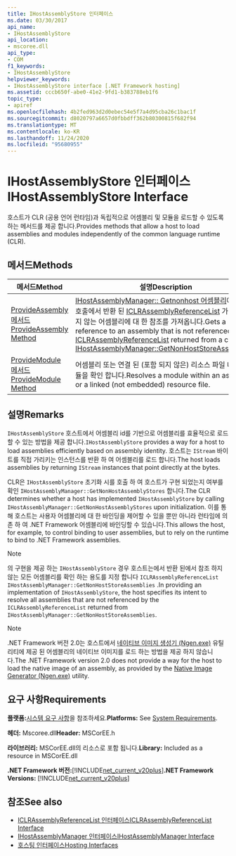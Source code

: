 ```yaml
---
title: IHostAssemblyStore 인터페이스
ms.date: 03/30/2017
api_name:
- IHostAssemblyStore
api_location:
- mscoree.dll
api_type:
- COM
f1_keywords:
- IHostAssemblyStore
helpviewer_keywords:
- IHostAssemblyStore interface [.NET Framework hosting]
ms.assetid: cccb650f-abe0-41e2-9fd1-b383788eb1f6
topic_type:
- apiref
ms.openlocfilehash: 4b2fed963d2d0ebec54e5f7a4d95cba26c1bac1f
ms.sourcegitcommit: d8020797a6657d0fbbdff362b80300815f682f94
ms.translationtype: MT
ms.contentlocale: ko-KR
ms.lasthandoff: 11/24/2020
ms.locfileid: "95680955"
---
```

# <a name="ihostassemblystore-interface"></a><span data-ttu-id="fdef6-102">IHostAssemblyStore 인터페이스</span><span class="sxs-lookup"><span data-stu-id="fdef6-102">IHostAssemblyStore Interface</span></span>

<span data-ttu-id="fdef6-103">호스트가 CLR (공용 언어 런타임)과 독립적으로 어셈블리 및 모듈을 로드할 수 있도록 하는 메서드를 제공 합니다.</span><span class="sxs-lookup"><span data-stu-id="fdef6-103">Provides methods that allow a host to load assemblies and modules independently of the common language runtime (CLR).</span></span>  
  
## <a name="methods"></a><span data-ttu-id="fdef6-104">메서드</span><span class="sxs-lookup"><span data-stu-id="fdef6-104">Methods</span></span>  
  
|<span data-ttu-id="fdef6-105">메서드</span><span class="sxs-lookup"><span data-stu-id="fdef6-105">Method</span></span>|<span data-ttu-id="fdef6-106">설명</span><span class="sxs-lookup"><span data-stu-id="fdef6-106">Description</span></span>|  
|------------|-----------------|  
|[<span data-ttu-id="fdef6-107">ProvideAssembly 메서드</span><span class="sxs-lookup"><span data-stu-id="fdef6-107">ProvideAssembly Method</span></span>](ihostassemblystore-provideassembly-method.md)|<span data-ttu-id="fdef6-108">[IHostAssemblyManager:: Getnonhost 어셈블리](ihostassemblymanager-getnonhoststoreassemblies-method.md)에 대 한 호출에서 반환 된 [ICLRAssemblyReferenceList](iclrassemblyreferencelist-interface.md) 가 참조 하지 않는 어셈블리에 대 한 참조를 가져옵니다.</span><span class="sxs-lookup"><span data-stu-id="fdef6-108">Gets a reference to an assembly that is not referenced by the [ICLRAssemblyReferenceList](iclrassemblyreferencelist-interface.md) returned from a call to [IHostAssemblyManager::GetNonHostStoreAssemblies](ihostassemblymanager-getnonhoststoreassemblies-method.md).</span></span>|  
|[<span data-ttu-id="fdef6-109">ProvideModule 메서드</span><span class="sxs-lookup"><span data-stu-id="fdef6-109">ProvideModule Method</span></span>](ihostassemblystore-providemodule-method.md)|<span data-ttu-id="fdef6-110">어셈블리 또는 연결 된 (포함 되지 않은) 리소스 파일 내에서 모듈을 확인 합니다.</span><span class="sxs-lookup"><span data-stu-id="fdef6-110">Resolves a module within an assembly or a linked (not embedded) resource file.</span></span>|  
  
## <a name="remarks"></a><span data-ttu-id="fdef6-111">설명</span><span class="sxs-lookup"><span data-stu-id="fdef6-111">Remarks</span></span>  

 <span data-ttu-id="fdef6-112">`IHostAssemblyStore` 호스트에서 어셈블리 id를 기반으로 어셈블리를 효율적으로 로드할 수 있는 방법을 제공 합니다.</span><span class="sxs-lookup"><span data-stu-id="fdef6-112">`IHostAssemblyStore` provides a way for a host to load assemblies efficiently based on assembly identity.</span></span> <span data-ttu-id="fdef6-113">호스트는 `IStream` 바이트를 직접 가리키는 인스턴스를 반환 하 여 어셈블리를 로드 합니다.</span><span class="sxs-lookup"><span data-stu-id="fdef6-113">The host loads assemblies by returning `IStream` instances that point directly at the bytes.</span></span>  
  
 <span data-ttu-id="fdef6-114">CLR은 `IHostAssemblyStore` 초기화 시를 호출 하 여 호스트가 구현 되었는지 여부를 확인 `IHostAssemblyManager::GetNonHostAssemblyStores` 합니다.</span><span class="sxs-lookup"><span data-stu-id="fdef6-114">The CLR determines whether a host has implemented `IHostAssemblyStore` by calling `IHostAssemblyManager::GetNonHostAssemblyStores` upon initialization.</span></span> <span data-ttu-id="fdef6-115">이를 통해 호스트는 사용자 어셈블리에 대 한 바인딩을 제어할 수 있을 뿐만 아니라 런타임에 의존 하 여 .NET Framework 어셈블리에 바인딩할 수 있습니다.</span><span class="sxs-lookup"><span data-stu-id="fdef6-115">This allows the host, for example, to control binding to user assemblies, but to rely on the runtime to bind to .NET Framework assemblies.</span></span>  
  
> [!NOTE]
> <span data-ttu-id="fdef6-116">의 구현을 제공 하는 `IHostAssemblyStore` 경우 호스트는에서 반환 된에서 참조 하지 않는 모든 어셈블리를 확인 하는 용도를 지정 합니다 `ICLRAssemblyReferenceList` `IHostAssemblyManager::GetNonHostStoreAssemblies` .</span><span class="sxs-lookup"><span data-stu-id="fdef6-116">In providing an implementation of `IHostAssemblyStore`, the host specifies its intent to resolve all assemblies that are not referenced by the `ICLRAssemblyReferenceList` returned from `IHostAssemblyManager::GetNonHostStoreAssemblies`.</span></span>  
  
> [!NOTE]
> <span data-ttu-id="fdef6-117">.NET Framework 버전 2.0는 호스트에서 [네이티브 이미지 생성기 (Ngen.exe)](../../tools/ngen-exe-native-image-generator.md) 유틸리티에 제공 된 어셈블리의 네이티브 이미지를 로드 하는 방법을 제공 하지 않습니다.</span><span class="sxs-lookup"><span data-stu-id="fdef6-117">The .NET Framework version 2.0 does not provide a way for the host to load the native image of an assembly, as provided by the [Native Image Generator (Ngen.exe)](../../tools/ngen-exe-native-image-generator.md) utility.</span></span>  
  
## <a name="requirements"></a><span data-ttu-id="fdef6-118">요구 사항</span><span class="sxs-lookup"><span data-stu-id="fdef6-118">Requirements</span></span>  

 <span data-ttu-id="fdef6-119">**플랫폼:**[시스템 요구 사항](../../get-started/system-requirements.md)을 참조하세요.</span><span class="sxs-lookup"><span data-stu-id="fdef6-119">**Platforms:** See [System Requirements](../../get-started/system-requirements.md).</span></span>  
  
 <span data-ttu-id="fdef6-120">**헤더:** Mscoree.dll</span><span class="sxs-lookup"><span data-stu-id="fdef6-120">**Header:** MSCorEE.h</span></span>  
  
 <span data-ttu-id="fdef6-121">**라이브러리:** MSCorEE.dll의 리소스로 포함 됩니다.</span><span class="sxs-lookup"><span data-stu-id="fdef6-121">**Library:** Included as a resource in MSCorEE.dll</span></span>  
  
 <span data-ttu-id="fdef6-122">**.NET Framework 버전:**[!INCLUDE[net_current_v20plus](../../../../includes/net-current-v20plus-md.md)]</span><span class="sxs-lookup"><span data-stu-id="fdef6-122">**.NET Framework Versions:** [!INCLUDE[net_current_v20plus](../../../../includes/net-current-v20plus-md.md)]</span></span>  
  
## <a name="see-also"></a><span data-ttu-id="fdef6-123">참조</span><span class="sxs-lookup"><span data-stu-id="fdef6-123">See also</span></span>

- [<span data-ttu-id="fdef6-124">ICLRAssemblyReferenceList 인터페이스</span><span class="sxs-lookup"><span data-stu-id="fdef6-124">ICLRAssemblyReferenceList Interface</span></span>](iclrassemblyreferencelist-interface.md)
- [<span data-ttu-id="fdef6-125">IHostAssemblyManager 인터페이스</span><span class="sxs-lookup"><span data-stu-id="fdef6-125">IHostAssemblyManager Interface</span></span>](ihostassemblymanager-interface.md)
- [<span data-ttu-id="fdef6-126">호스팅 인터페이스</span><span class="sxs-lookup"><span data-stu-id="fdef6-126">Hosting Interfaces</span></span>](hosting-interfaces.md)
